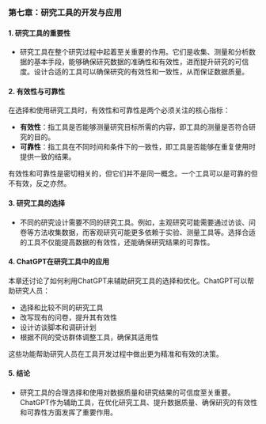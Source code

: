 
### 第七章：研究工具的开发与应用

#### 1. 研究工具的重要性
- 研究工具在整个研究过程中起着至关重要的作用。它们是收集、测量和分析数据的基本手段，能够确保研究数据的准确性和有效性，进而提升研究的可信度。设计合适的工具可以确保研究的有效性和一致性，从而保证数据质量。

#### 2. 有效性与可靠性
在选择和使用研究工具时，有效性和可靠性是两个必须关注的核心指标：
- **有效性**：指工具是否能够测量研究目标所需的内容，即工具的测量是否符合研究的目的。
- **可靠性**：指工具在不同时间和条件下的一致性，即工具是否能够在重复使用时提供一致的结果。

有效性和可靠性是密切相关的，但它们并不是同一概念。一个工具可以是可靠的但不有效，反之亦然。

#### 3. 研究工具的选择
- 不同的研究设计需要不同的研究工具。例如，主观研究可能需要通过访谈、问卷等方法收集数据，而客观研究可能更多依赖于实验、测量工具等。选择合适的工具不仅能提高数据的有效性，还能确保研究结果的可靠性。

#### 4. ChatGPT在研究工具中的应用
本章还讨论了如何利用ChatGPT来辅助研究工具的选择和优化。ChatGPT可以帮助研究人员：
- 选择和比较不同的研究工具
- 改写现有的问卷，提升其有效性
- 设计访谈脚本和调研计划
- 根据不同的受访群体调整工具，确保其适用性

这些功能帮助研究人员在工具开发过程中做出更为精准和有效的决策。

#### 5. 结论
- 研究工具的合理选择和使用对数据质量和研究结果的可信度至关重要。ChatGPT作为辅助工具，在优化研究工具、提升数据质量、确保研究的有效性和可靠性方面发挥了重要作用。